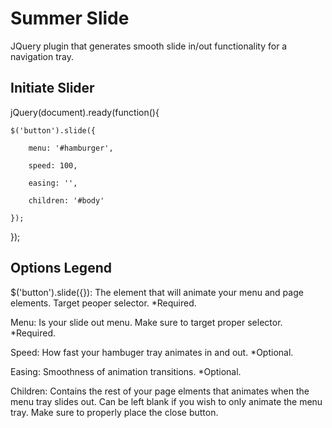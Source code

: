 Summer Slide
============

JQuery plugin that generates smooth slide in/out functionality for a navigation tray.

Initiate Slider
---------------

jQuery(document).ready(function(){

	$('button').slide({
	
		menu: '#hamburger',
		
		speed: 100,
		
		easing: '',
		
		children: '#body'
		
	});
	
});

Options Legend
--------------

$('button').slide({}): The element that will animate your menu and page elements. Target peoper selector. *Required.

Menu: Is your slide out menu. Make sure to target proper selector. *Required.

Speed: How fast your hambuger tray animates in and out. *Optional.

Easing: Smoothness of animation transitions. *Optional.

Children: Contains the rest of your page elments that animates when the menu tray slides out. Can be left blank if you wish to only animate the menu tray. Make sure to properly place the close button.

